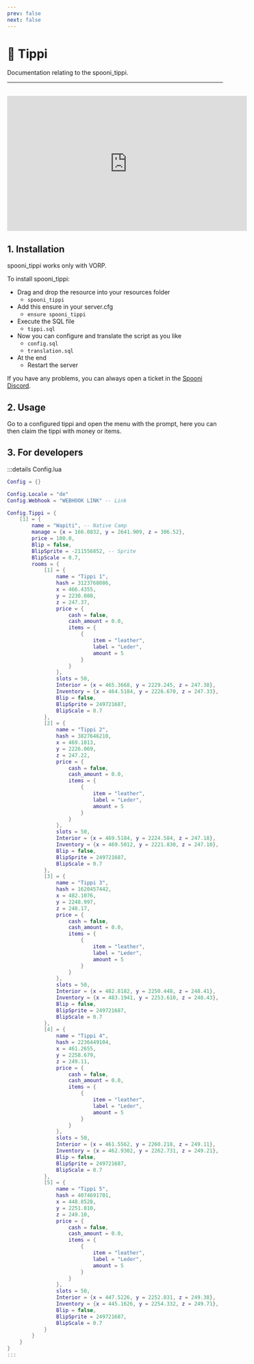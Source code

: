 ```yaml
---
prev: false
next: false
---
```


# 🏹 Tippi
Documentation relating to the spooni_tippi.

___
<br>
<iframe width="560" height="315" src="https://www.youtube.com/embed/link" frameborder="0" allow="accelerometer; autoplay; clipboard-write; encrypted-media; gyroscope; picture-in-picture; web-share" allowfullscreen></iframe>

## 1. Installation
spooni_tippi works only with VORP. 

To install spooni_tippi:
- Drag and drop the resource into your resources folder
  - `spooni_tippi`
- Add this ensure in your server.cfg
  - `ensure spooni_tippi`
- Execute the SQL file
  - `tippi.sql`
- Now you can configure and translate the script as you like
  - `config.sql`
  - `translation.sql`
- At the end
  - Restart the server

If you have any problems, you can always open a ticket in the [Spooni Discord](https://discord.gg/spooni).

## 2. Usage
Go to a configured tippi and open the menu with the prompt, here you can then claim the tippi with money or items.

## 3. For developers

:::details Config.lua
```lua
Config = {}

Config.Locale = "de"
Config.Webhook = "WEBHOOK LINK" -- Link

Config.Tippi = {
    [1] = {
        name = "Wapiti", -- Native Camp
        manage = {x = 166.0832, y = 2641.909, z = 306.52},
        price = 100.0,
        Blip = false,
        BlipSprite = -211556852, -- Sprite
        BlipScale = 0.7,
        rooms = {
            [1] = {
                name = "Tippi 1",
                hash = 3123768086,
                x = 466.4355,
                y = 2230.088,
                z = 247.37,
                price = {
                    cash = false,
                    cash_amount = 0.0,
                    items = {
                        {
                            item = "leather",
                            label = "Leder",
                            amount = 5
                        }
                    }
                },
                slots = 50,
                Interior = {x = 465.3668, y = 2229.245, z = 247.38},
                Inventory = {x = 464.5184, y = 2226.670, z = 247.33},
                Blip = false,
                BlipSprite = 249721687,
                BlipScale = 0.7
            },
            [2] = {
                name = "Tippi 2",
                hash = 3827646210,
                x = 469.1813,
                y = 2226.069,
                z = 247.22,
                price = {
                    cash = false,
                    cash_amount = 0.0,
                    items = {
                        {
                            item = "leather",
                            label = "Leder",
                            amount = 5
                        }
                    }
                },
                slots = 50,
                Interior = {x = 469.5184, y = 2224.584, z = 247.18},
                Inventory = {x = 469.5012, y = 2221.830, z = 247.10},
                Blip = false,
                BlipSprite = 249721687,
                BlipScale = 0.7
            },
            [3] = {
                name = "Tippi 3",
                hash = 1620457442,
                x = 482.1076,
                y = 2248.997,
                z = 248.17,
                price = {
                    cash = false,
                    cash_amount = 0.0,
                    items = {
                        {
                            item = "leather",
                            label = "Leder",
                            amount = 5
                        }
                    }
                },
                slots = 50,
                Interior = {x = 482.8182, y = 2250.448, z = 248.41},
                Inventory = {x = 483.1941, y = 2253.610, z = 248.43},
                Blip = false,
                BlipSprite = 249721687,
                BlipScale = 0.7
            },
            [4] = {
                name = "Tippi 4",
                hash = 2236449104,
                x = 461.2655,
                y = 2258.679,
                z = 249.11,
                price = {
                    cash = false,
                    cash_amount = 0.0,
                    items = {
                        {
                            item = "leather",
                            label = "Leder",
                            amount = 5
                        }
                    }
                },
                slots = 50,
                Interior = {x = 461.5562, y = 2260.218, z = 249.11},
                Inventory = {x = 462.9302, y = 2262.731, z = 249.21},
                Blip = false,
                BlipSprite = 249721687,
                BlipScale = 0.7
            },
            [5] = {
                name = "Tippi 5",
                hash = 4074691701,
                x = 448.8528,
                y = 2251.810,
                z = 249.10,
                price = {
                    cash = false,
                    cash_amount = 0.0,
                    items = {
                        {
                            item = "leather",
                            label = "Leder",
                            amount = 5
                        }
                    }
                },
                slots = 50,
                Interior = {x = 447.5226, y = 2252.831, z = 249.38},
                Inventory = {x = 445.1626, y = 2254.332, z = 249.71},
                Blip = false,
                BlipSprite = 249721687,
                BlipScale = 0.7
            }
        }
    }
}
:::
